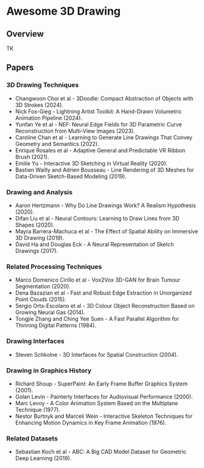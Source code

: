 # Awesome 3D Drawing

## Overview
TK

## Papers
### 3D Drawing Techniques
- Changwoon Choi et al - 3Doodle: Compact Abstraction of Objects with 3D Strokes (2024).
- Nick Fox-Gieg - Lightning Artist Toolkit: A Hand-Drawn Volumetric Animation Pipeline (2024).
- Yunfan Ye et al - NEF: Neural Edge Fields for 3D Parametric Curve Reconstruction from Multi-View Images (2023).
- Caroline Chan et al - Learning to Generate Line Drawings That Convey Geometry and Semantics (2022).
- Enrique Rosales et al - Adaptive General and Predictable VR Ribbon Brush (2021).
- Emilie Yu - Interactive 3D Sketching in Virtual Reality (2020). 
- Bastien Wailly and Adrien Bousseau - Line Rendering of 3D Meshes for Data-Driven Sketch-Based Modeling (2019).

### Drawing and Analysis
- Aaron Hertzmann - Why Do Line Drawings Work? A Realism Hypothesis (2020).
- Difan Liu et al - Neural Contours: Learning to Draw Lines from 3D Shapes (2020).
- Mayra Barrera-Machuca et al - The Effect of Spatial Ability on Immersive 3D Drawing (2019).
- David Ha and Douglas Eck - A Neural Representation of Sketch Drawings (2017).

### Related Processing Techniques
- Marco Domenico Cirillo et al - Vox2Vox 3D-GAN for Brain Tumour Segmentation (2020).
- Dena Bazazian et al - Fast and Robust Edge Extraction in Unorganized Point Clouds (2015).
- Sergio Orts-Escolano et al - 3D Colour Object Reconstruction Based on Growing Neural Gas (2014).
- Tongjie Zhang and Ching Yee Suen - A Fast Parallel Algorithm for Thinning Digital Patterns (1984).

### Drawing Interfaces
- Steven Schkolne - 3D Interfaces for Spatial Construction (2004).

### Drawing in Graphics History
- Richard Shoup - SuperPaint: An Early Frame Buffer Graphics System (2001).
- Golan Levin - Painterly Interfaces for Audiovisual Performance (2000).
- Marc Levoy - A Color Animation System Based on the Multiplane Technique (1977).
- Nestor Burtnyk and Marceli Wein - Interactive Skeleton Techniques for Enhancing Motion Dynamics in Key Frame Animation (1976).

### Related Datasets
- Sebastian Koch et al - ABC: A Big CAD Model Dataset for Geometric Deep Learning (2019).


